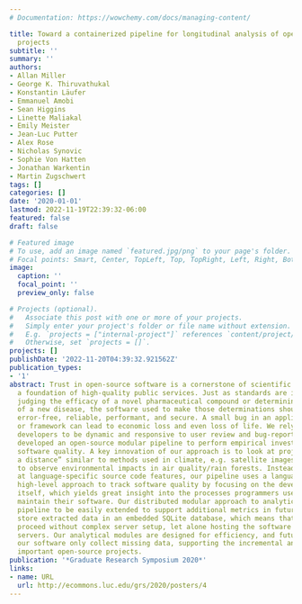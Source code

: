 ```yaml
---
# Documentation: https://wowchemy.com/docs/managing-content/

title: Toward a containerized pipeline for longitudinal analysis of open-source software
  projects
subtitle: ''
summary: ''
authors:
- Allan Miller
- George K. Thiruvathukal
- Konstantin Läufer
- Emmanuel Amobi
- Sean Higgins
- Linette Maliakal
- Emily Meister
- Jean-Luc Putter
- Alex Rose
- Nicholas Synovic
- Sophie Von Hatten
- Jonathan Warkentin
- Martin Zugschwert
tags: []
categories: []
date: '2020-01-01'
lastmod: 2022-11-19T22:39:32-06:00
featured: false
draft: false

# Featured image
# To use, add an image named `featured.jpg/png` to your page's folder.
# Focal points: Smart, Center, TopLeft, Top, TopRight, Left, Right, BottomLeft, Bottom, BottomRight.
image:
  caption: ''
  focal_point: ''
  preview_only: false

# Projects (optional).
#   Associate this post with one or more of your projects.
#   Simply enter your project's folder or file name without extension.
#   E.g. `projects = ["internal-project"]` references `content/project/deep-learning/index.md`.
#   Otherwise, set `projects = []`.
projects: []
publishDate: '2022-11-20T04:39:32.921562Z'
publication_types:
- '1'
abstract: Trust in open-source software is a cornerstone of scientific progress and
  a foundation of high-quality public services. Just as standards are integral when
  judging the efficacy of a novel pharmaceutical compound or determining the spread
  of a new disease, the software used to make those determinations should be useful,
  error-free, reliable, performant, and secure. A small bug in an application, library,
  or framework can lead to economic loss and even loss of life. We rely on software
  developers to be dynamic and responsive to user review and bug-reporting. Our team
  developed an open-source modular pipeline to perform empirical investigations of
  software quality. A key innovation of our approach is to look at projects “from
  a distance” similar to methods used in climate, e.g. satellite images being used
  to observe environmental impacts in air quality/rain forests. Instead of looking
  at language-specific source code features, our pipeline uses a language-agnostic
  high-level approach to track software quality by focusing on the development process
  itself, which yields great insight into the processes programmers use to write and
  maintain their software. Our distributed modular approach to analytics allows the
  pipeline to be easily extended to support additional metrics in future work. We
  store extracted data in an embedded SQLite database, which means that analysis can
  proceed without complex server setup, let alone hosting the software on dedicated
  servers. Our analytical modules are designed for efficiency, and future runs of
  our software only collect missing data, supporting the incremental analysis of known,
  important open-source projects.
publication: '*Graduate Research Symposium 2020*'
links:
- name: URL
  url: http://ecommons.luc.edu/grs/2020/posters/4
---
```

